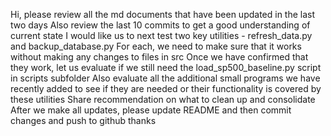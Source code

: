 Hi, please review all the md documents that have been updated in the last two days
Also review the last 10 commits to get a good understanding of current state
I would like us to next test two key utilities - refresh_data.py and backup_database.py
For each, we need to make sure that it works without making any changes to files in src
Once we have confirmed that they work, let us evaluate if we still need the load_sp500_baseline.py script in scripts subfolder
Also evaluate all the additional small programs we have recently added to see if they are needed or their functionality is covered by these utilities
Share recommendation on what to clean up and consolidate
After we make all updates, please update README and then commit changes and push to github
thanks
